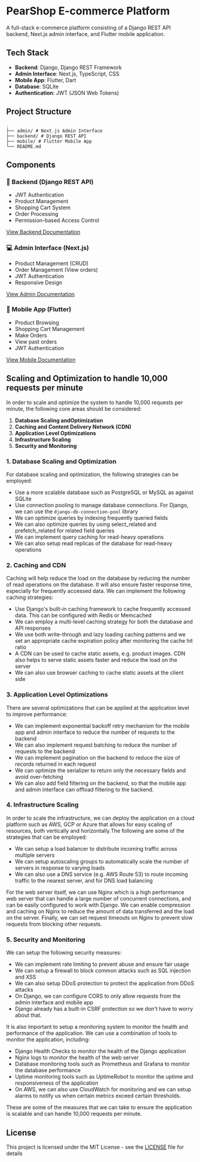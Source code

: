 # PearShop E-commerce Platform

A full-stack e-commerce platform consisting of a Django REST API backend, Next.js admin interface, and Flutter mobile application.

## Tech Stack

- **Backend**: Django, Django REST Framework
- **Admin Interface**: Next.js, TypeScript, CSS
- **Mobile App**: Flutter, Dart
- **Database**: SQLite
- **Authentication**: JWT (JSON Web Tokens)

## Project Structure

```
.
├── admin/ # Next.js Admin Interface
├── backend/ # Django REST API
├── mobile/ # Flutter Mobile App
└── README.md
```

## Components

### 🔧 Backend (Django REST API)
- JWT Authentication
- Product Management
- Shopping Cart System
- Order Processing
- Permission-based Access Control

[View Backend Documentation](backend/README.md)

### 💻 Admin Interface (Next.js)
- Product Management (CRUD)
- Order Management (View orders)
- JWT Authentication
- Responsive Design

[View Admin Documentation](admin/README.md)

### 📱 Mobile App (Flutter)
- Product Browsing
- Shopping Cart Management
- Make Orders
- View past orders
- JWT Authentication

[View Mobile Documentation](mobile/README.md)


## Scaling and Optimization to handle 10,000 requests per minute
In order to scale and optimize the system to handle 10,000 requests per minute, the following core areas should be considered:
1. **Database Scaling andOptimization**
1. **Caching and Content Delivery Network (CDN)**
1. **Application Level Optimizations**
1. **Infrastructure Scaling**
1. **Security and Monitoring**

### 1. Database Scaling and Optimization
For database scaling and optimization, the following strategies can be employed:
- Use a more scalable database such as PostgreSQL or MySQL as against SQLite
- Use connection pooling to manage database connections. For Django, we can use the `django-db-connection-pool` library
- We can optimize queries by indexing frequently queried fields
- We can also optimize queries by using select_related and prefetch_related for related field queries
- We can implement query caching for read-heavy operations
- We can also setup read replicas of the database for read-heavy operations

### 2. Caching and CDN
Caching will help reduce the load on the database by reducing the number of read operations on the database. It will also ensure faster response time, especially for frequently accessed data. We can implement the following caching strategies:
- Use Django's built-in caching framework to cache frequently accessed data. This can be configured with Redis or Memcached
- We can employ a multi-level caching strategy for both the database and API responses
- We use both write-through and lazy loading caching patterns and we set an appropriate cache expiration policy after monitoring the cache hit ratio
- A CDN can be used to cache static assets, e.g. product images. CDN also helps to serve static assets faster and reduce the load on the server
- We can also use browser caching to cache static assets at the client side

### 3. Application Level Optimizations
There are several optimizations that can be applied at the application level to improve performance:
- We can implement exponential backoff retry mechanism for the mobile app and admin interface to reduce the number of requests to the backend
- We can also implement request batching to reduce the number of requests to the backend
- We can implement pagination on the backend to reduce the size of records returned in each request
- We can optimize the serializer to return only the necessary fields and avoid over-fetching
- We can also add field filtering on the backend, so that the mobile app and admin interface can offload filtering to the backend.

### 4. Infrastructure Scaling
In order to scale the infrastructure, we can deploy the application on a cloud platform such as AWS, GCP or Azure that allows for easy scaling of resources, both vertically and horizontally.The following are some of the strategies that can be employed:
- We can setup a load balancer to distribute incoming traffic across multiple servers
- We can setup autoscaling groups to automatically scale the number of servers in response to varying loads
- We can also use a DNS service (e.g. AWS Route 53) to route incoming traffic to the nearest server, and for DNS load balancing

For the web server itself, we can use Nginx which is a high performance web server that can handle a large number of concurrent connections, and can be easily configured to work with Django. We can enable compression and caching on Nginx to reduce the amount of data transferred and the load on the server. Finally, we can set request timeouts on Nginx to prevent slow requests from blocking other requests.

### 5. Security and Monitoring
We can setup the following security measures:
- We can implement rate limiting to prevent abuse and ensure fair usage
- We can setup a firewall to block common attacks such as SQL injection and XSS
- We can also setup DDoS protection to protect the application from DDoS attacks
- On Django, we can configure CORS to only allow requests from the admin interface and mobile app
- Django already has a built-in CSRF protection so we don't have to worry about that.

It is also important to setup a monitoring system to monitor the health and performance of the application. We can use a combination of tools to monitor the application, including:
- Django Health Checks to monitor the health of the Django application
- Nginx logs to monitor the health of the web server
- Database monitoring tools such as Prometheus and Grafana to monitor the database performance
- Uptime monitoring tools such as UptimeRobot to monitor the uptime and responsiveness of the application
- On AWS, we can also use CloudWatch for monitoring and we can setup alarms to notify us when certain metrics exceed certain thresholds.


These are some of the measures that we can take to ensure the application is scalable and can handle 10,000 requests per minute.

## License

This project is licensed under the MIT License - see the [LICENSE](LICENSE) file for details